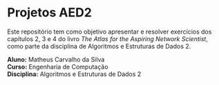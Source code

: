 # Projetos AED2

Este repositório tem como objetivo apresentar e resolver exercícios dos capítulos 2, 3 e 4 do livro *The Atlas for the Aspiring Network Scientist*, como parte da disciplina de Algoritmos e Estruturas de Dados 2.

**Aluno:** Matheus Carvalho da Silva  
**Curso:** Engenharia de Computação  
**Disciplina:** Algoritmos e Estruturas de Dados 2

